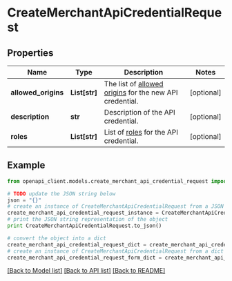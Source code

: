 # CreateMerchantApiCredentialRequest


## Properties
Name | Type | Description | Notes
------------ | ------------- | ------------- | -------------
**allowed_origins** | **List[str]** | The list of [allowed origins](https://docs.adyen.com/development-resources/client-side-authentication#allowed-origins) for the new API credential. | [optional] 
**description** | **str** | Description of the API credential. | [optional] 
**roles** | **List[str]** | List of [roles](https://docs.adyen.com/development-resources/api-credentials#roles-1) for the API credential. | [optional] 

## Example

```python
from openapi_client.models.create_merchant_api_credential_request import CreateMerchantApiCredentialRequest

# TODO update the JSON string below
json = "{}"
# create an instance of CreateMerchantApiCredentialRequest from a JSON string
create_merchant_api_credential_request_instance = CreateMerchantApiCredentialRequest.from_json(json)
# print the JSON string representation of the object
print CreateMerchantApiCredentialRequest.to_json()

# convert the object into a dict
create_merchant_api_credential_request_dict = create_merchant_api_credential_request_instance.to_dict()
# create an instance of CreateMerchantApiCredentialRequest from a dict
create_merchant_api_credential_request_form_dict = create_merchant_api_credential_request.from_dict(create_merchant_api_credential_request_dict)
```
[[Back to Model list]](../README.md#documentation-for-models) [[Back to API list]](../README.md#documentation-for-api-endpoints) [[Back to README]](../README.md)


